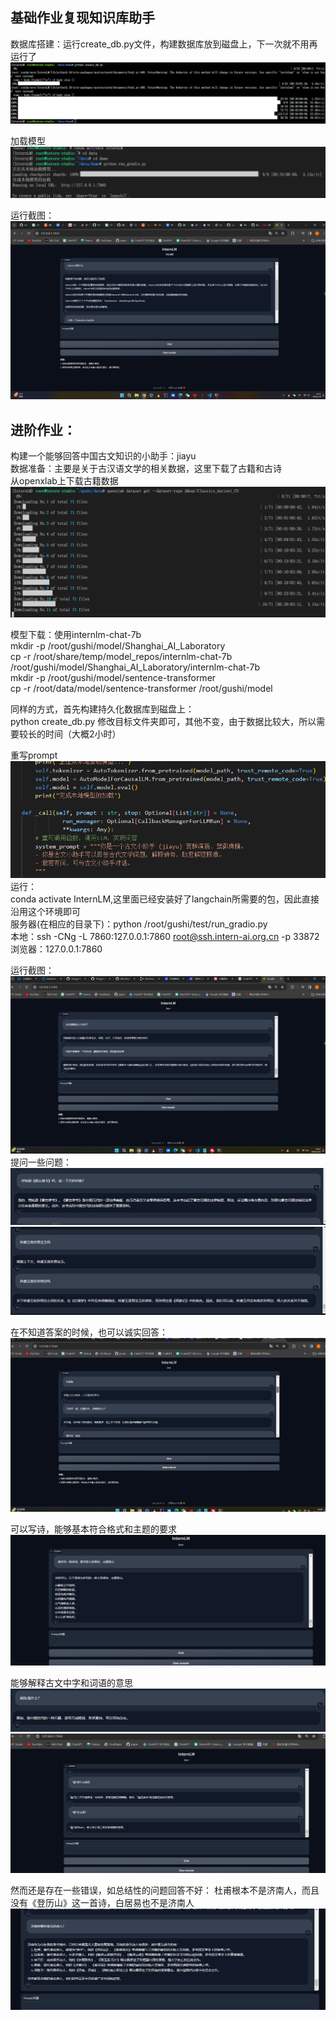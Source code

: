 ## 基础作业复现知识库助手

数据库搭建：运行create_db.py文件，构建数据库放到磁盘上，下一次就不用再运行了
![Alt text](image-16.png)

加载模型
![Alt text](image-17.png)

运行截图：
![Alt text](image-19.png)


## 进阶作业：
构建一个能够回答中国古文知识的小助手：jiayu    
数据准备：主要是关于古汉语文学的相关数据，这里下载了古籍和古诗    
从openxlab上下载古籍数据
![Alt text](image-21.png)

模型下载：使用internlm-chat-7b     
mkdir -p /root/gushi/model/Shanghai_AI_Laboratory      
cp -r /root/share/temp/model_repos/internlm-chat-7b /root/gushi/model/Shanghai_AI_Laboratory/internlm-chat-7b      
mkdir -p /root/gushi/model/sentence-transformer     
cp -r /root/data/model/sentence-transformer /root/gushi/model        

同样的方式，首先构建持久化数据库到磁盘上：     
python create_db.py 修改目标文件夹即可，其他不变，由于数据比较大，所以需要较长的时间（大概2小时）

重写prompt     
![Alt text](image-24.png)
运行：   
conda activate InternLM,这里面已经安装好了langchain所需要的包，因此直接沿用这个环境即可      
服务器(在相应的目录下)：python /root/gushi/test/run_gradio.py     
本地：ssh -CNg -L 7860:127.0.0.1:7860 root@ssh.intern-ai.org.cn -p 33872       
浏览器：127.0.0.1:7860     

运行截图：
![Alt text](image-26.png)       
提问一些问题：
![Alt text](image-31.png)
![Alt text](image-43.png)

在不知道答案的时候，也可以诚实回答：
![Alt text](image-28.png)

可以写诗，能够基本符合格式和主题的要求
![Alt text](image-35.png)

能够解释古文中字和词语的意思
![Alt text](image-37.png)
![Alt text](image-41.png)

然而还是存在一些错误，如总结性的问题回答不好：
杜甫根本不是济南人，而且没有《登历山》这一首诗，白居易也不是济南人
![Alt text](image-30.png)